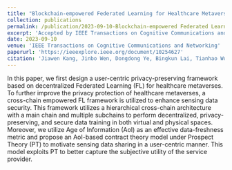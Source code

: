 ```yaml
---
title: "Blockchain-empowered Federated Learning for Healthcare Metaverses: User-centric Incentive Mechanism with Optimal Data Freshness"
collection: publications
permalink: /publication/2023-09-10-Blockchain-empowered Federated Learning for Healthcare Metaverses: User-centric Incentive Mechanism with Optimal Data Freshness
excerpt: 'Accepted by IEEE Transactions on Cognitive Communications and Networking.'
date: 2023-09-10
venue: 'IEEE Transactions on Cognitive Communications and Networking'
paperurl: 'https://ieeexplore.ieee.org/document/10254627'
citation: 'Jiawen Kang, Jinbo Wen, Dongdong Ye, Bingkun Lai, Tianhao Wu, Zehui Xiong, Jiangtian Nie, Dusit Niyato, Yang Zhang, and Shengli Xie. "Blockchain-empowered federated learning for healthcare Metaverses: User-centric incentive mechanism with optimal data freshness." <i>IEEE Transactions on Cognitive Communications and Networking</i>, pp. 348-362, Feb. 2024.'
---
```


In this paper, we first design a user-centric privacy-preserving framework based on decentralized Federated Learning (FL) for healthcare metaverses. To further improve the privacy protection of healthcare metaverses, a cross-chain empowered FL framework is utilized to enhance sensing data security. This framework utilizes a hierarchical cross-chain architecture with a main chain and multiple subchains to perform decentralized, privacy-preserving, and secure data training in both virtual and physical spaces. Moreover, we utilize Age of Information (AoI) as an effective data-freshness metric and propose an AoI-based contract theory model under Prospect Theory (PT) to motivate sensing data sharing in a user-centric manner. This model exploits PT to better capture the subjective utility of the service provider. 
